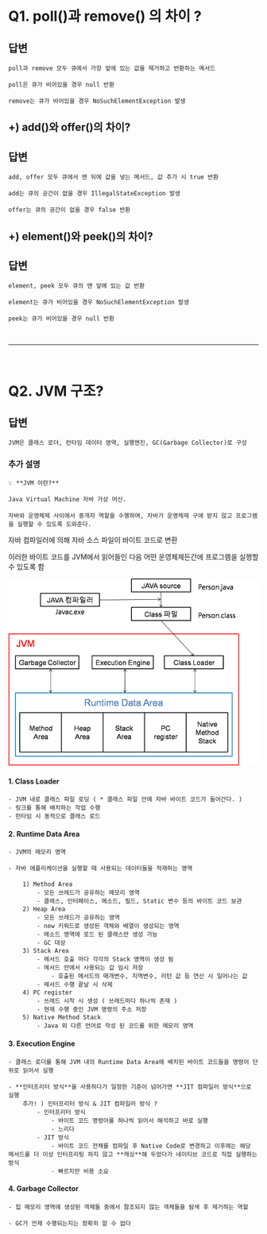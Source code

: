 # Q1. **poll()과 remove() 의 차이 ?**

## 답변 
    
    poll과 remove 모두 큐에서 가장 앞에 있는 값을 제거하고 반환하는 메서드
    
    poll은 큐가 비어있을 경우 null 반환 
    
    remove는 큐가 비어있을 경우 NoSuchElementException 발생
    

## +) add()와 offer()의 차이?

## 답변
    
    add, offer 모두 큐에서 맨 뒤에 값을 넣는 메서드, 값 추가 시 true 반환
    
    add는 큐의 공간이 없을 경우 IllegalStateException 발생
    
    offer는 큐의 공간이 없을 경우 false 반환
    

## +) element()와 peek()의 차이?

## 답변
    
    element, peek 모두 큐의 맨 앞에 있는 값 반환
    
    element는 큐가 비어있을 경우 NoSuchElementException 발생
    
    peek는 큐가 비어있을 경우 null 반환
    
<br>

---

<br>

# Q2. JVM 구조?

## 답변
    
    JVM은 클래스 로더, 런타임 데이터 영역, 실행엔진, GC(Garbage Collector)로 구성
    
### 추가 설명
    
    💡 **JVM 이란?**
    
    Java Virtual Machine 자바 가상 머신.
    
    자바와 운영체제 사이에서 중개자 역할을 수행하며, 자바가 운영체제 구애 받지 않고 프로그램을 실행할 수 있도록 도와준다. 
    
    

자바 컴파일러에 의해 자바 소스 파일이 바이트 코드로 변환

이러한 바이트 코드를 JVM에서 읽어들인 다음 어떤 운영체제든간에 프로그램을 실행할 수 있도록 함

![image.png](images/JVM.png)

#### 1. **Class Loader** 
    - JVM 내로 클래스 파일 로딩 ( * 클래스 파일 안에 자바 바이트 코드가 들어간다. )
    - 링크를 통해 배치하는 작업 수행
    - 런타임 시 동적으로 클래스 로드
#### 2. **Runtime Data Area**
    - JVM의 메모리 영역
    
    - 자바 애플리케이션을 실행할 때 사용되는 데이터들을 적재하는 영역
    
        1) Method Area
            - 모든 쓰레드가 공유하는 메모리 영역
            - 클래스, 인터페이스, 메소드, 필드, Static 변수 등의 바이트 코드 보관
        2) Heap Area
            - 모든 쓰레드가 공유하는 영역
            - new 키워드로 생성된 객체와 배열이 생성되는 영역
            - 메소드 영역에 로드 된 클래스만 생성 가능
            - GC 대상
        3) Stack Area
            - 메서드 호출 마다 각각의 Stack 영역이 생성 됨
            - 메서드 안에서 사용되는 값 임시 저장
                - 호출된 메서드의 매개변수, 지역변수, 리턴 값 등 연산 시 일어나는 값
            - 메서드 수행 끝날 시 삭제
        4) PC register
            - 쓰레드 시작 시 생성 ( 쓰레드마다 하나씩 존재 )
            - 현재 수행 중인 JVM 명령의 주소 저장
        5) Native Method Stack
            - Java 외 다른 언어로 작성 된 코드를 위한 메모리 영역
#### 3. **Execution Engine**
    - 클래스 로더를 통해 JVM 내의 Runtime Data Area에 배치된 바이트 코드들을 명령어 단위로 읽어서 실행
    
    - **인터프리터 방식**을 사용하다가 일정한 기준이 넘어가면 **JIT 컴파일러 방식**으로 실행
        추가! ) 인터프리터 방식 & JIT 컴파일러 방식 ?
            - 인터프리터 방식
                - 바이트 코드 명령어를 하나씩 읽어서 해석하고 바로 실행
                - 느리다
            - JIT 방식
                - 바이트 코드 전체를 컴파일 후 Native Code로 변경하고 이후에는 해당 메서드를 더 이상 인터프리팅 하지 않고 **캐싱**해 두었다가 네이티브 코드로 직접 실행하는 방식
                - 빠르지만 비용 소요
#### 4. **Garbage Collector**
    - 힙 메모리 영역에 생성된 객체들 중에서 참조되지 않는 객체들을 탐색 후 제거하는 역할
    
    - GC가 언제 수행되는지는 정확히 알 수 없다
